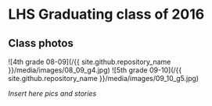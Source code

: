 # LHS Graduating class of 2016

## Class photos
![4th grade 08-09](/{{ site.github.repository_name }}/media/images/08_09_g4.jpg)
![5th grade 09-10](/{{ site.github.repository_name }}/media/images/09_10_g5.jpg)

*Insert here pics and stories*